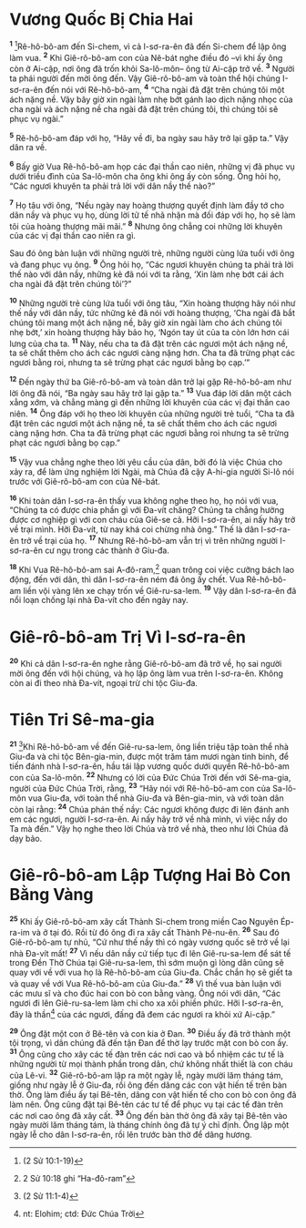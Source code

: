 # Vương Quốc Bị Chia Hai
<sup><b>1</b></sup> [^1*]Rê-hô-bô-am đến Si-chem, vì cả I-sơ-ra-ên đã đến Si-chem để lập ông làm vua. <sup><b>2</b></sup> Khi Giê-rô-bô-am con của Nê-bát nghe điều đó –vì khi ấy ông còn ở Ai-cập, nơi ông đã trốn khỏi Sa-lô-môn– ông từ Ai-cập trở về. <sup><b>3</b></sup> Người ta phái người đến mời ông đến. Vậy Giê-rô-bô-am và toàn thể hội chúng I-sơ-ra-ên đến nói với Rê-hô-bô-am, <sup><b>4</b></sup> “Cha ngài đã đặt trên chúng tôi một ách nặng nề. Vậy bây giờ xin ngài làm nhẹ bớt gánh lao dịch nặng nhọc của cha ngài và ách nặng nề cha ngài đã đặt trên chúng tôi, thì chúng tôi sẽ phục vụ ngài.”

<sup><b>5</b></sup> Rê-hô-bô-am đáp với họ, “Hãy về đi, ba ngày sau hãy trở lại gặp ta.” Vậy dân ra về.

<sup><b>6</b></sup> Bấy giờ Vua Rê-hô-bô-am họp các đại thần cao niên, những vị đã phục vụ dưới triều đình của Sa-lô-môn cha ông khi ông ấy còn sống. Ông hỏi họ, “Các ngươi khuyên ta phải trả lời với dân nầy thế nào?”

<sup><b>7</b></sup> Họ tâu với ông, “Nếu ngày nay hoàng thượng quyết định làm đầy tớ cho dân nầy và phục vụ họ, dùng lời tử tế nhã nhặn mà đối đáp với họ, họ sẽ làm tôi của hoàng thượng mãi mãi.” <sup><b>8</b></sup> Nhưng ông chẳng coi những lời khuyên của các vị đại thần cao niên ra gì.

Sau đó ông bàn luận với những người trẻ, những người cùng lứa tuổi với ông và đang phục vụ ông. <sup><b>9</b></sup> Ông hỏi họ, “Các ngươi khuyên chúng ta phải trả lời thế nào với dân nầy, những kẻ đã nói với ta rằng, ‘Xin làm nhẹ bớt cái ách cha ngài đã đặt trên chúng tôi’?”

<sup><b>10</b></sup> Những người trẻ cùng lứa tuổi với ông tâu, “Xin hoàng thượng hãy nói như thế nầy với dân nầy, tức những kẻ đã nói với hoàng thượng, ‘Cha ngài đã bắt chúng tôi mang một ách nặng nề, bây giờ xin ngài làm cho ách chúng tôi nhẹ bớt,’ xin hoàng thượng hãy bảo họ, ‘Ngón tay út của ta còn lớn hơn cái lưng của cha ta. <sup><b>11</b></sup> Này, nếu cha ta đã đặt trên các ngươi một ách nặng nề, ta sẽ chất thêm cho ách các ngươi càng nặng hơn. Cha ta đã trừng phạt các ngươi bằng roi, nhưng ta sẽ trừng phạt các ngươi bằng bọ cạp.’”

<sup><b>12</b></sup> Ðến ngày thứ ba Giê-rô-bô-am và toàn dân trở lại gặp Rê-hô-bô-am như lời ông đã nói, “Ba ngày sau hãy trở lại gặp ta.” <sup><b>13</b></sup> Vua đáp lời dân một cách xẳng xớm, và chẳng màng gì đến những lời khuyên của các vị đại thần cao niên. <sup><b>14</b></sup> Ông đáp với họ theo lời khuyên của những người trẻ tuổi, “Cha ta đã đặt trên các ngươi một ách nặng nề, ta sẽ chất thêm cho ách các ngươi càng nặng hơn. Cha ta đã trừng phạt các ngươi bằng roi nhưng ta sẽ trừng phạt các ngươi bằng bọ cạp.”

<sup><b>15</b></sup> Vậy vua chẳng nghe theo lời yêu cầu của dân, bởi đó là việc Chúa cho xảy ra, để làm ứng nghiệm lời Ngài, mà Chúa đã cậy A-hi-gia người Si-lô nói trước với Giê-rô-bô-am con của Nê-bát.

<sup><b>16</b></sup> Khi toàn dân I-sơ-ra-ên thấy vua không nghe theo họ, họ nói với vua, “Chúng ta có được chia phần gì với Ða-vít chăng? Chúng ta chẳng hưởng được cơ nghiệp gì với con cháu của Giê-se cả. Hỡi I-sơ-ra-ên, ai nấy hãy trở về trại mình. Hỡi Ða-vít, từ nay khá coi chừng nhà ông.” Thế là dân I-sơ-ra-ên trở về trại của họ. <sup><b>17</b></sup> Nhưng Rê-hô-bô-am vẫn trị vì trên những người I-sơ-ra-ên cư ngụ trong các thành ở Giu-đa.

<sup><b>18</b></sup> Khi Vua Rê-hô-bô-am sai A-đô-ram,[^1] quan trông coi việc cưỡng bách lao động, đến với dân, thì dân I-sơ-ra-ên ném đá ông ấy chết. Vua Rê-hô-bô-am liền vội vàng lên xe chạy trốn về Giê-ru-sa-lem. <sup><b>19</b></sup> Vậy dân I-sơ-ra-ên đã nổi loạn chống lại nhà Ða-vít cho đến ngày nay.


# Giê-rô-bô-am Trị Vì I-sơ-ra-ên
<sup><b>20</b></sup> Khi cả dân I-sơ-ra-ên nghe rằng Giê-rô-bô-am đã trở về, họ sai người mời ông đến với hội chúng, và họ lập ông làm vua trên I-sơ-ra-ên. Không còn ai đi theo nhà Ða-vít, ngoại trừ chi tộc Giu-đa.


# Tiên Tri Sê-ma-gia
<sup><b>21</b></sup> [^2*]Khi Rê-hô-bô-am về đến Giê-ru-sa-lem, ông liền triệu tập toàn thể nhà Giu-đa và chi tộc Bên-gia-min, được một trăm tám mươi ngàn tinh binh, để tiến đánh nhà I-sơ-ra-ên, hầu tái lập vương quốc dưới quyền Rê-hô-bô-am con của Sa-lô-môn. <sup><b>22</b></sup> Nhưng có lời của Ðức Chúa Trời đến với Sê-ma-gia, người của Ðức Chúa Trời, rằng, <sup><b>23</b></sup> “Hãy nói với Rê-hô-bô-am con của Sa-lô-môn vua Giu-đa, với toàn thể nhà Giu-đa và Bên-gia-min, và với toàn dân còn lại rằng: <sup><b>24</b></sup> Chúa phán thế nầy: Các ngươi không được đi lên đánh anh em các ngươi, người I-sơ-ra-ên. Ai nấy hãy trở về nhà mình, vì việc nầy do Ta mà đến.” Vậy họ nghe theo lời Chúa và trở về nhà, theo như lời Chúa đã dạy bảo.


# Giê-rô-bô-am Lập Tượng Hai Bò Con Bằng Vàng
<sup><b>25</b></sup> Khi ấy Giê-rô-bô-am xây cất Thành Si-chem trong miền Cao Nguyên Ép-ra-im và ở tại đó. Rồi từ đó ông đi ra xây cất Thành Pê-nu-ên. <sup><b>26</b></sup> Sau đó Giê-rô-bô-am tự nhủ, “Cứ như thế nầy thì có ngày vương quốc sẽ trở về lại nhà Ða-vít mất! <sup><b>27</b></sup> Vì nếu dân nầy cứ tiếp tục đi lên Giê-ru-sa-lem để sát tế trong Ðền Thờ Chúa tại Giê-ru-sa-lem, thì sớm muộn gì lòng dân cũng sẽ quay với về với vua họ là Rê-hô-bô-am của Giu-đa. Chắc chắn họ sẽ giết ta và quay về với Vua Rê-hô-bô-am của Giu-đa.” <sup><b>28</b></sup> Vì thế vua bàn luận với các mưu sĩ và cho đúc hai con bò con bằng vàng. Ông nói với dân, “Các ngươi đi lên Giê-ru-sa-lem làm chi cho xa xôi phiền phức. Hỡi I-sơ-ra-ên, đây là thần[^2] của các ngươi, đấng đã đem các ngươi ra khỏi xứ Ai-cập.”

<sup><b>29</b></sup> Ông đặt một con ở Bê-tên và con kia ở Ðan. <sup><b>30</b></sup> Ðiều ấy đã trở thành một tội trọng, vì dân chúng đã đến tận Ðan để thờ lạy trước mặt con bò con ấy. <sup><b>31</b></sup> Ông cũng cho xây các tế đàn trên các nơi cao và bổ nhiệm các tư tế là những người từ mọi thành phần trong dân, chứ không nhất thiết là con cháu của Lê-vi. <sup><b>32</b></sup> Giê-rô-bô-am lập ra một ngày lễ, ngày mười lăm tháng tám, giống như ngày lễ ở Giu-đa, rồi ông đến dâng các con vật hiến tế trên bàn thờ. Ông làm điều ấy tại Bê-tên, dâng con vật hiến tế cho con bò con ông đã làm nên. Ông cũng đặt tại Bê-tên các tư tế để phục vụ tại các tế đàn trên các nơi cao ông đã xây cất. <sup><b>33</b></sup> Ông đến bàn thờ ông đã xây tại Bê-tên vào ngày mười lăm tháng tám, là tháng chính ông đã tự ý chỉ định. Ông lập một ngày lễ cho dân I-sơ-ra-ên, rồi lên trước bàn thờ để dâng hương.

[^1]: 2 Sử 10:18 ghi “Ha-đô-ram”
[^2]: nt: Elohim; ctd: Ðức Chúa Trời
[^1*]: (2 Sử 10:1-19)
[^2*]: (2 Sử 11:1-4)